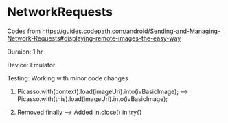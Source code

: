 # NetworkRequests

Codes from https://guides.codepath.com/android/Sending-and-Managing-Network-Requests#displaying-remote-images-the-easy-way

Duraion: 1 hr

Device: Emulator

Testing: Working with minor code changes

1. Picasso.with(context).load(imageUri).into(ivBasicImage); --> Picasso.with(this).load(imageUri).into(ivBasicImage);

2. Removed finally --> Added in.close() in try{}
